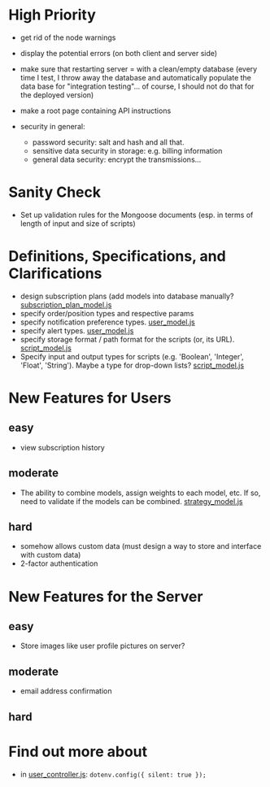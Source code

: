 # High Priority

* get rid of the node warnings

* display the potential errors (on both client and server side)

* make sure that restarting server = with a clean/empty database (every time I test, I throw away the database and automatically populate the data base for "integration testing"... of course, I should not do that for the deployed version)

* make a root page containing API instructions

* security in general:
  * password security: salt and hash and all that.
  * sensitive data security in storage: e.g. billing information
  * general data security: encrypt the transmissions...

# Sanity Check

* Set up validation rules for the Mongoose documents (esp. in terms of length of input and size of scripts)


# Definitions, Specifications, and Clarifications

* design subscription plans (add models into database manually? [subscription_plan_model.js](.\src\models\subscription_plan_model.js)
* specify order/position types and respective params
* specify notification preference types. [user_model.js](.\src\models\user_model.js)
* specify alert types. [user_model.js](.\src\models\user_model.js)
* specify storage format / path format for the scripts (or, its URL). [script_model.js](.\src\models\script_model.js)
* Specify input and output types for scripts (e.g. 'Boolean', 'Integer', 'Float', 'String'). Maybe a type for drop-down lists? [script_model.js](.\src\models\script_model.js)


# New Features for Users

## easy
* view subscription history

## moderate
* The ability to combine models, assign weights to each model, etc. If so, need to validate if the models can be combined. [strategy_model.js](.\src\models\strategy_model.js)

## hard
* somehow allows custom data (must design a way to store and interface with custom data)
* 2-factor authentication


# New Features for the Server

## easy
* Store images like user profile pictures on server?

## moderate
* email address confirmation

## hard


# Find out more about

* in [user_controller.js](.\src\controllers\user_controller.js): `dotenv.config({ silent: true });`
